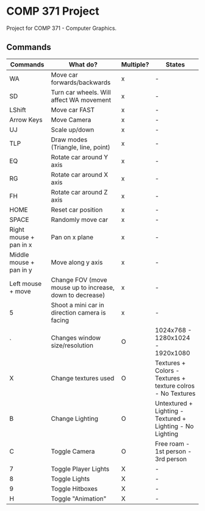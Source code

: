 # COMP 371 Project
 Project for COMP 371 - Computer Graphics.

## Commands
| Commands   | What do?  | Multiple? | States |
|---|---|---|---|
| WA  | Move car forwards/backwards  | x | - |
| SD | Turn car wheels. Will affect WA movement | x | - |
| LShift | Move car FAST | x | - |
| Arrow Keys | Move Camera | x | - |
| UJ  | Scale up/down  | x | - |
| TLP  | Draw modes (Triangle, line, point)  | x | - |
| EQ  | Rotate car around Y axis | x | - |
| RG  | Rotate car around X axis  | x | - |
| FH  | Rotate car around Z axis  | x | - |
| HOME | Reset car position | x | - |
| SPACE | Randomly move car | x | - |
| Right mouse + pan in x  | Pan on x plane  | x | - |
| Middle mouse + pan in y | Move along y axis  | x | - |
| Left mouse + move  | Change FOV (move mouse up to increase, down to decrease) | x | - |
| 5 | Shoot a mini car in direction camera is facing | x | - |
| \` | Changes window size/resolution | O | 1024x768 - 1280x1024 - 1920x1080 |
| X | Change textures used | O | Textures + Colors - Textures + texture colros - No Textures |
| B | Change Lighting | O | Untextured + Lighting - Textured + Lighting - No Lighting |
| C | Toggle Camera | O | Free roam - 1st person - 3rd person |
| 7 | Toggle Player Lights | X | - |
| 8 | Toggle Lights | X | - |
| 9 | Toggle Hitboxes | X | - |
| H | Toggle "Animation" | X | - |